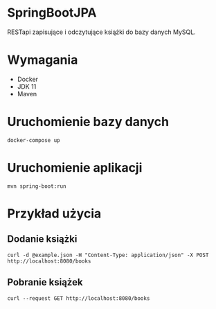 # SpringBootJPA
RESTapi zapisujące i odczytujące książki do bazy danych MySQL.

# Wymagania
- Docker
- JDK 11
- Maven

# Uruchomienie bazy danych
`
docker-compose up
`

# Uruchomienie aplikacji
`
mvn spring-boot:run
`

# Przykład użycia

## Dodanie książki
`
curl -d @example.json -H "Content-Type: application/json" -X POST http://localhost:8080/books
`

## Pobranie książek
`
curl --request GET http://localhost:8080/books
`